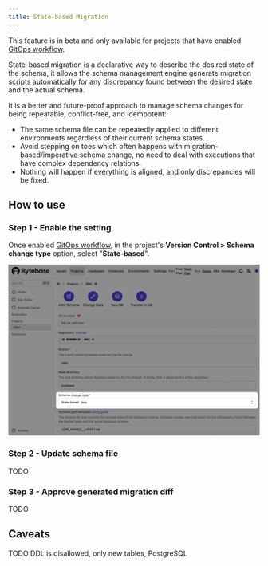 ```yaml
---
title: State-based Migration
---
```


<hint-block type="warning">

This feature is in beta and only available for projects that have enabled [GitOps workflow](../vcs-integration/enable-version-control-workflow).

</hint-block>

State-based migration is a declarative way to describe the desired state of the schema, it allows the schema management engine generate migration scripts automatically for any discrepancy found between the desired state and the actual schema.

It is a better and future-proof approach to manage schema changes for being repeatable, conflict-free, and idempotent:

- The same schema file can be repeatedly applied to different environments regardless of their current schema states.
- Avoid stepping on toes which often happens with migration-based/imperative schema change, no need to deal with executions that have complex dependency relations.
- Nothing will happen if everything is aligned, and only discrepancies will be fixed.

## How to use

### Step 1 - Enable the setting

Once enabled [GitOps workflow](../vcs-integration/enable-version-control-workflow), in the project's **Version Control > Schema change type** option, select "**State-based**".

![select-schema-change-type](/static/docs/en/change-database/state-based-migration/select-schema-change-type.webp)

### Step 2 - Update schema file

TODO

### Step 3 - Approve generated migration diff

TODO

## Caveats

TODO DDL is disallowed, only new tables, PostgreSQL
